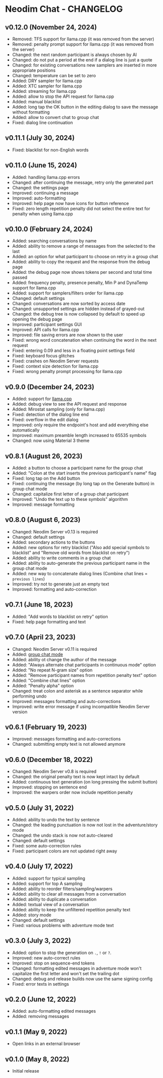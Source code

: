 # Neodim Chat - CHANGELOG


## v0.12.0 (November 24, 2024)

- Removed: TFS support for llama.cpp (it was removed from the server)
- Removed: penalty prompt support for llama.cpp (it was removed from the server)
- Changed: the next random participant is always chosen by AI
- Changed: do not put a period at the end if a dialog line is just a quote
- Changed: for existing conversations new samplers are inserted in more appropriate positions
- Changed: temperature can be set to zero
- Added: DRY sampler for llama.cpp
- Added: XTC sampler for llama.cpp
- Added: streaming for llama.cpp
- Added: allow to stop the API request for llama.cpp
- Added: manual blacklist
- Added: long tap the OK button in the editing dialog to save the message without formatting
- Added: allow to convert chat to group chat
- Fixed: dialog line continuation


## v0.11.1 (July 30, 2024)

- Fixed: blacklist for non-English words


## v0.11.0 (June 15, 2024)

- Added: handling llama.cpp errors
- Changed: after continuing the message, retry only the generated part
- Changed: the settings page
- Improved: continuing a message
- Improved: auto-formatting
- Improved: help page now have icons for button reference
- Fixed: zero length repetition penalty did not select the entire text for penalty when using llama.cpp


## v0.10.0 (February 24, 2024)

- Added: searching conversations by name
- Added: ability to remove a range of messages from the selected to the last
- Added: an option for what participant to choose on retry in a group chat
- Added: ability to copy the request and the response from the debug page
- Added: the debug page now shows tokens per second and total time passed
- Added: frequency penalty, presence penalty, Min P and DynaTemp support for llama.cpp
- Added: support for samplers/filters order for llama.cpp
- Changed: default settings
- Changed: conversations are now sorted by access date
- Changed: unsupported settings are hidden instead of grayed-out
- Changed: the debug tree is now collapsed by default to speed up opening the debug page
- Improved: participant settings GUI
- Improved: API calls for llama.cpp
- Improved: file saving errors are now shown to the user
- Fixed: wrong word concatenation when continuing the word in the next request
- Fixed: entering 0.09 and less in a floating point settings field
- Fixed: keyboard focus glitches
- Fixed: crashes on Neodim Server requests
- Fixed: context size detection for llama.cpp
- Fixed: wrong penalty prompt processing for llama.cpp


## v0.9.0 (December 24, 2023)

- Added: support for [llama.cpp](https://github.com/ggerganov/llama.cpp)
- Added: debug view to see the API request and response
- Added: Mirostat sampling (only for llama.cpp)
- Fixed: detection of the dialog line end
- Fixed: overflow in the edit dialog
- Improved: only require the endpoint's host and add everything else automatically
- Improved: maximum preamble length increased to 65535 symbols
- Changed: now using Material 3 theme


## v0.8.1 (August 26, 2023)

- Added: a button to choose a participant name for the group chat
- Added: "Colon at the start inserts the previous participant's name" flag
- Fixed: long tap on the Add button
- Fixed: continuing the message (by long tap on the Generate button) in group chat mode
- Changed: capitalize first letter of a group chat participant
- Improved: "Undo the text up to these symbols" algorithm
- Improved: message formatting


## v0.8.0 (August 6, 2023)

- Changed: Neodim Server v0.13 is required
- Changed: default settings
- Added: secondary actions to the buttons
- Added: new options for retry blacklist
  ("Also add special symbols to blacklist" and "Remove old words from blacklist on retry")
- Added: ability to write comments in a group chat
- Added: ability to auto-generate the previous participant name in the group chat mode
- Added: new way to concatenate dialog lines (Combine chat lines = `previous lines`)
- Improved: try not to generate just an empty text
- Improved: formatting and auto-correction


## v0.7.1 (June 18, 2023)

- Added: "Add words to blacklist on retry" option
- Fixed: help page formatting and text


## v0.7.0 (April 23, 2023)

- Changed: Neodim Server v0.11 is required
- Added: [group chat mode](README.md#group-chat-mode)
- Added: ability ot change the author of the message
- Added: "Always alternate chat participants in continuous mode" option
- Added: "No repeat N-gram size" option
- Added: "Remove participant names from repetition penalty text" option
- Added: "Combine chat lines" option
- Added: "Penalty alpha" option
- Changed: treat colon and asterisk as a sentence separator while performing undo
- Improved: messages formatting and auto-corrections
- Improved: write error message if using incompatible Neodim Server version


## v0.6.1 (February 19, 2023)

- Improved: messages formatting and auto-corrections
- Changed: submitting empty text is not allowed anymore


## v0.6.0 (December 18, 2022)

- Changed: Neodim Server v0.8 is required
- Changed: the original penalty text is now kept intact by default
- Added: continuous text generation (on long pressing the submit button)
- Improved: stopping on sentence end
- Improved: the warpers order now include repetition penalty


## v0.5.0 (July 31, 2022)

- Added: ability to undo the text by sentence
- Changed: the leading punctuation is now not lost in the adventure/story mode
- Changed: the undo stack is now not auto-cleared
- Changed: default settings
- Fixed: some auto-correction rules
- Fixed: participant colors are not updated right away


## v0.4.0 (July 17, 2022)

- Added: support for typical sampling
- Added: support for top A sampling
- Added: ability to reorder filters/sampling/warpers
- Added: ability to clear all messages from a conversation
- Added: ability to duplicate a conversation
- Added: textual view of a conversation
- Added: ability to keep the unfiltered repetition penalty text
- Added: story mode
- Changed: default settings
- Fixed: various problems with adventure mode text


## v0.3.0 (July 3, 2022)

- Added: option to stop the generation on `.`, `!` or `?`.
- Improved: new auto-correct rules
- Improved: stop on sequence-end tokens
- Changed: formatting edited messages in adventure mode
  won't capitalize the first letter and won't set the trailing dot
- Changed: debug and release builds now use the same signing config
- Fixed: error texts in settings


## v0.2.0 (June 12, 2022)

- Added: auto-formatting edited messages
- Added: removing messages


## v0.1.1 (May 9, 2022)

- Open links in an external browser


## v0.1.0 (May 8, 2022)

- Initial release
